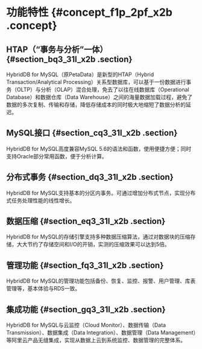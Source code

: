 # 功能特性 {#concept_f1p_2pf_x2b .concept}

## HTAP（“事务与分析”一体） {#section_bq3_31l_x2b .section}

HybridDB for MySQL（原PetaData）是新型的HTAP（Hybrid Transaction/Analytical Processing）关系型数据库，可以基于一份数据进行事务（OLTP）与分析（OLAP）混合处理，免去了以往在线数据库（Operational Database）和数据仓库（Data Warehouse）之间的海量数据加载过程，避免了数据的多次复制、传输和存储，降低存储成本的同时极大地缩短了数据分析的延迟。

## MySQL接口 {#section_cq3_31l_x2b .section}

HybridDB for MySQL高度兼容MySQL 5.6的语法和函数，使用便捷方便；同时支持Oracle部分常用函数，便于分析计算。

## 分布式事务 {#section_dq3_31l_x2b .section}

HybridDB for MySQL支持基本的分区内事务。可通过增加分布式节点，实现分布式任务处理性能的线性增长。

## 数据压缩 {#section_eq3_31l_x2b .section}

HybridDB for MySQL的存储引擎支持多种数据压缩算法，通过对数据块的压缩存储，大大节约了存储空间和I/O的开销，实测的压缩效果可以达到5倍。

## 管理功能 {#section_fq3_31l_x2b .section}

HybridDB for MySQL的管理功能包括备份、恢复、监控、报警、用户管理、库表管理等，基本体验与RDS一致。

## 集成功能 {#section_gq3_31l_x2b .section}

HybridDB for MySQL与云监控（Cloud Monitor）、数据传输（Data Transmission）、数据集成（Data Integration）、数据管理（Data Management）等阿里云产品无缝集成，实现从数据上云到系统监控、数据管理的完整体系。

